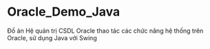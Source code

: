 # Oracle_Demo_Java
Đồ án Hệ quản trị CSDL Oracle thao tác các chức năng hệ thống trên Oracle, sử dụng Java với Swing
